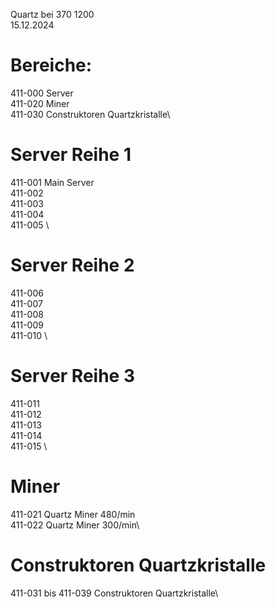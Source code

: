 Quartz bei 370 1200\
15.12.2024


# Bereiche:
411-000 Server\
411-020 Miner\
411-030 Construktoren Quartzkristalle\

# Server Reihe 1
411-001 Main Server\
411-002 \
411-003 \
411-004 \
411-005 \

# Server Reihe 2
411-006 \
411-007 \
411-008 \
411-009 \
411-010 \

# Server Reihe 3
411-011 \
411-012 \
411-013 \
411-014 \
411-015 \

# Miner
411-021 Quartz Miner 480/min\
411-022 Quartz Miner 300/min\

# Construktoren Quartzkristalle
411-031 bis 411-039 Construktoren Quartzkristalle\
